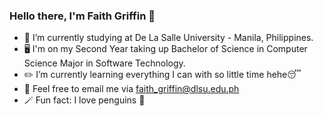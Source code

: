 ### Hello there, I'm Faith Griffin 👋
 
- 📗 I’m currently studying at De La Salle University - Manila, Philippines. 
- 🖥️ I'm on my Second Year taking up Bachelor of Science in Computer Science Major in Software Technology.
- ✏️ I’m currently learning everything I can with so little time hehe😴
- 📨 Feel free to email me via faith_griffin@dlsu.edu.ph
- 🪄 Fun fact: I love penguins 🐧
